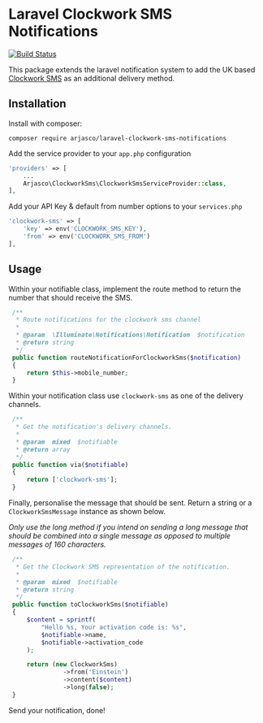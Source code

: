 # Laravel Clockwork SMS Notifications

[![Build Status](https://travis-ci.org/arjasco/laravel-clockwork-sms-notifications.svg?branch=master)](https://travis-ci.org/arjasco/laravel-clockwork-sms-notifications)

This package extends the laravel notification system to add the UK based [Clockwork SMS](https://wwww.clockworksms.com) as an additional delivery method.

## Installation

Install with composer:

    composer require arjasco/laravel-clockwork-sms-notifications

Add the service provider to your `app.php` configuration

```php
'providers' => [
    ...
    Arjasco\ClockworkSms\ClockworkSmsServiceProvider::class,
],
```

Add your API Key & default from number options to your `services.php` 

```php
'clockwork-sms' => [
    'key' => env('CLOCKWORK_SMS_KEY'),
    'from' => env('CLOCKWORK_SMS_FROM')
],
```

## Usage

Within your notifiable class, implement the route method to return the number that should receive the SMS.

```php
 /**
  * Route notifications for the clockwork sms channel
  *
  * @param  \Illuminate\Notifications\Notification  $notification
  * @return string
  */
 public function routeNotificationForClockworkSms($notification)
 {
     return $this->mobile_number;
 }
```

Within your notification class use `clockwork-sms` as one of the delivery channels.

```php
 /**
  * Get the notification's delivery channels.
  *
  * @param  mixed  $notifiable
  * @return array
  */
 public function via($notifiable)
 {
     return ['clockwork-sms'];
 }
```

Finally, personalise the message that should be sent. Return a string or a `ClockworkSmsMessage` instance as shown below.

*Only use the long method if you intend on sending a long message that should be combined into a single message as opposed to multiple messages of 160 characters.*

```php
 /**
  * Get the Clockwork SMS representation of the notification.
  *
  * @param  mixed  $notifiable
  * @return string
  */
 public function toClockworkSms($notifiable)
 {
     $content = sprintf(
         "Hello %s, Your activation code is: %s",
         $notifiable->name,
         $notifiable->activation_code
     );

     return (new ClockworkSms)
               ->from('Einstein')
               ->content($content)
               ->long(false);
 }
```

Send your notification, done!